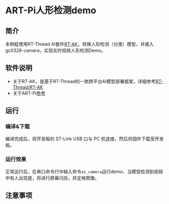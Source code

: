 # ART-Pi人形检测demo

## 简介

本例程使用RT-Thread AI套件[RT-AK](https://github.com/RT-Thread/RT-AK)，转换人形检测（分类）模型，并接入gc0328-camera，实现实时视频人形检测Demo。

## 软件说明

* 关于RT-AK，是基于RT-Thread的一款跨平台AI模型部署框架，详细参考[RT-Thread/RT-AK](https://github.com/RT-Thread/RT-AK)
* 关于ART-Pi[参考](https://github.com/RT-Thread-Studio/sdk-bsp-stm32h750-realthread-artpi)

## 运行
### 编译&下载

编译完成后，将开发板的 ST-Link USB 口与 PC 机连接，然后将固件下载至开发板。

### 运行效果

正常运行后，在串口命令行中输入命令`ai_camera`运行demo，当模型检测到视频中有人出现是，将进行屏幕闪烁，并定格图像。

## 注意事项 

